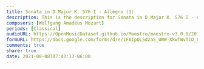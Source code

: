 ```yaml
---
title: Sonata in D Major K. 576 I - Allegro (1)
description: This is the description for Sonata in D Major K. 576 I - Allegro by Wolfgang Amadeus Mozart
composers: [Wolfgang Amadeus Mozart]
periods: [Classical]
audioURL: https://OpenMusicDataset.github.io/Maestro/maestro-v3.0.0/2013/ORIG-MIDI_01_7_7_13_Group__MID--AUDIO_12_R1_2013_wav--2.midi
formURL: https://docs.google.com/forms/d/e/1FAIpQLSd2aS_UWW-XkwTWvTiO_FJ8gEG8TYAlXKcGgsB_YJHuHmkkmQ/viewform
comments: true
share: true
date: 2021-08-08T07:43:13-06:00
---
```

